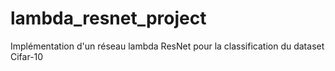# lambda_resnet_project
Implémentation d'un réseau lambda ResNet pour la classification du dataset Cifar-10
